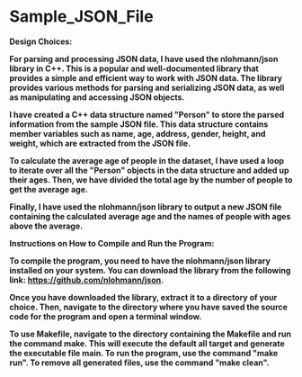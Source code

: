# Sample_JSON_File


<b> Design Choices: <b/>

For parsing and processing JSON data, I have used the nlohmann/json library in C++. This is a popular and well-documented library that provides a simple and efficient way to work with JSON data. The library provides various methods for parsing and serializing JSON data, as well as manipulating and accessing JSON objects.

I have created a C++ data structure named "Person" to store the parsed information from the sample JSON file. This data structure contains member variables such as name, age, address, gender, height, and weight, which are extracted from the JSON file.

To calculate the average age of people in the dataset, I have used a loop to iterate over all the "Person" objects in the data structure and added up their ages. Then, we have divided the total age by the number of people to get the average age.

Finally, I have used the nlohmann/json library to output a new JSON file containing the calculated average age and the names of people with ages above the average.

Instructions on How to Compile and Run the Program:

To compile the program, you need to have the nlohmann/json library installed on your system. You can download the library from the following link: https://github.com/nlohmann/json.

Once you have downloaded the library, extract it to a directory of your choice. Then, navigate to the directory where you have saved the source code for the program and open a terminal window.

To use Makefile, navigate to the directory containing the Makefile and run the command make. This will execute the default all target and generate the executable file main. To run the program, use the command "make run". To remove all generated files, use the command "make clean".
